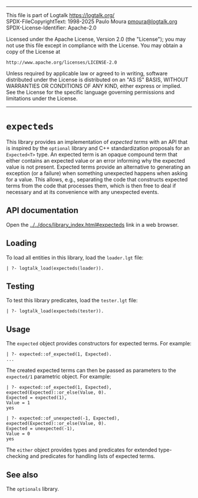 ________________________________________________________________________

This file is part of Logtalk <https://logtalk.org/>  
SPDX-FileCopyrightText: 1998-2025 Paulo Moura <pmoura@logtalk.org>  
SPDX-License-Identifier: Apache-2.0

Licensed under the Apache License, Version 2.0 (the "License");
you may not use this file except in compliance with the License.
You may obtain a copy of the License at

    http://www.apache.org/licenses/LICENSE-2.0

Unless required by applicable law or agreed to in writing, software
distributed under the License is distributed on an "AS IS" BASIS,
WITHOUT WARRANTIES OR CONDITIONS OF ANY KIND, either express or implied.
See the License for the specific language governing permissions and
limitations under the License.
________________________________________________________________________


`expecteds`
===========

This library provides an implementation of *expected terms* with an API
that is inspired by the `optional` library and C++ standardization proposals
for an `Expected<T>` type. An expected term is an opaque compound term that
either contains an expected value or an error informing why the expected
value is not present. Expected terms provide an alternative to generating
an exception (or a failure) when something unexpected happens when asking
for a value. This allows, e.g., separating the code that constructs expected
terms from the code that processes them, which is then free to deal if
necessary and at its convenience with any unexpected events.


API documentation
-----------------

Open the [../../docs/library_index.html#expecteds](../../docs/library_index.html#expecteds)
link in a web browser.


Loading
-------

To load all entities in this library, load the `loader.lgt` file:

	| ?- logtalk_load(expecteds(loader)).


Testing
-------

To test this library predicates, load the `tester.lgt` file:

	| ?- logtalk_load(expecteds(tester)).


Usage
-----

The `expected` object provides constructors for expected terms. For example:

	| ?- expected::of_expected(1, Expected).
	...

The created expected terms can then be passed as parameters to the `expected/1`
parametric object. For example:

	| ?- expected::of_expected(1, Expected), expected(Expected)::or_else(Value, 0).
	Expected = expected(1),
	Value = 1
	yes

	| ?- expected::of_unexpected(-1, Expected), expected(Expected)::or_else(Value, 0).
	Expected = unexpected(-1),
	Value = 0
	yes

The `either` object provides types and predicates for extended type-checking
and predicates for handling lists of expected terms.


See also
--------

The `optionals` library.
